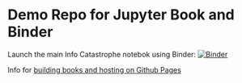 # Demo Repo for Jupyter Book and Binder

Launch the main Info Catastrophe notebok using Binder:
[![Binder](https://mybinder.org/badge_logo.svg)](https://mybinder.org/v2/gh/dankovacek/info_catastrophe/info_catastrophe_presentation/info_catastrophe_nb.ipynb)


Info for [building books and hosting on Github Pages](https://jupyterbook.org/publish/gh-pages.html)



